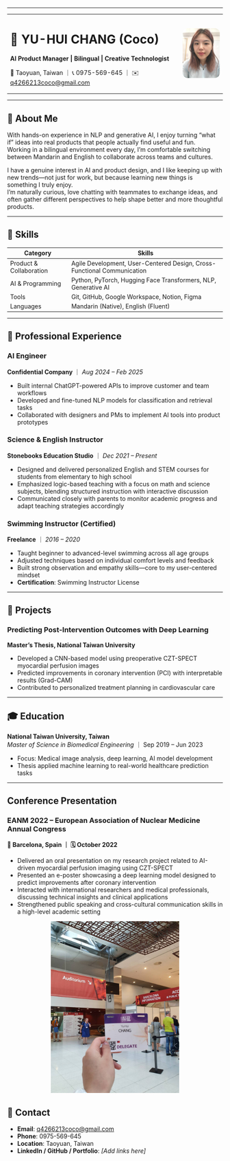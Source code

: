 ---

<div align="center">
  <table style="border: none;">
    <tr>
      <td style="vertical-align: middle; padding-right: 20px;">
        <h1>🧠 YU-HUI CHANG (Coco)</h1>
        <p><strong>AI Product Manager | Bilingual | Creative Technologist</strong></p>
        <p>📍 Taoyuan, Taiwan ｜ 📞 0975-569-645 ｜ ✉️ <a href="mailto:q4266213coco@gmail.com">q4266213coco@gmail.com</a></p>
      </td>
      <td style="vertical-align: middle;">
        <img src="images/me.jpg" width="140" style="border-radius: 12px;">
      </td>
    </tr>
  </table>
</div>


<hr>
<h2 id="📝-about-me">📝 About Me</h2>
<p>With hands-on experience in NLP and generative AI, I enjoy turning “what if” ideas into real products that people actually find useful and fun.<br>
Working in a bilingual environment every day, I’m comfortable switching between Mandarin and English to collaborate across teams and cultures.</p>
<p>I have a genuine interest in AI and product design, and I like keeping up with new trends—not just for work, but because learning new things is something I truly enjoy.<br>
I’m naturally curious, love chatting with teammates to exchange ideas, and often gather different perspectives to help shape better and more thoughtful products.</p>
<hr>
<h2 id="🔧-skills">🔧 Skills</h2>
<div align="center">
<table>
<thead>
<tr>
<th>Category</th>
<th>Skills</th>
</tr>
</thead>
<tbody>
<tr>
<td>Product &amp; Collaboration</td>
<td>Agile Development, User-Centered Design, Cross-Functional Communication</td>
</tr>
<tr>
<td>AI &amp; Programming</td>
<td>Python, PyTorch, Hugging Face Transformers, NLP, Generative AI</td>
</tr>
<tr>
<td>Tools</td>
<td>Git, GitHub, Google Workspace, Notion, Figma</td>
</tr>
<tr>
<td>Languages</td>
<td>Mandarin (Native), English (Fluent)</td>
</tr>
</tbody>
</table><hr></div>
<h2 id="💼-professional-experience">💼 Professional Experience</h2>
<h3 id="ai-engineer">AI Engineer</h3>
<p><strong>Confidential Company</strong> ｜ <em>Aug 2024 – Feb 2025</em></p>
<ul>
<li>Built internal ChatGPT-powered APIs to improve customer and team workflows</li>
<li>Developed and fine-tuned NLP models for classification and retrieval tasks</li>
<li>Collaborated with designers and PMs to implement AI tools into product prototypes</li>
</ul>
<h3 id="science--english-instructor">Science &amp; English Instructor</h3>
<p><strong>Stonebooks Education Studio</strong> ｜ <em>Dec 2021 – Present</em></p>
<ul>
<li>Designed and delivered personalized English and STEM courses for students from elementary to high school</li>
<li>Emphasized logic-based teaching with a focus on math and science subjects, blending structured instruction with interactive discussion</li>
<li>Communicated closely with parents to monitor academic progress and adapt teaching strategies accordingly</li>
</ul>
<h3 id="swimming-instructor-certified">Swimming Instructor (Certified)</h3>
<p><strong>Freelance</strong> ｜ <em>2016 – 2020</em></p>
<ul>
<li>Taught beginner to advanced-level swimming across all age groups</li>
<li>Adjusted techniques based on individual comfort levels and feedback</li>
<li>Built strong observation and empathy skills—core to my user-centered mindset  </li>
<li><strong>Certification</strong>: Swimming Instructor License</li>
</ul>
<hr>
<h2 id="🧪-projects">🧪 Projects</h2>
<h3 id="predicting-post-intervention-outcomes-with-deep-learning">Predicting Post-Intervention Outcomes with Deep Learning</h3>
<p><strong>Master’s Thesis, National Taiwan University</strong></p>
<ul>
<li>Developed a CNN-based model using preoperative CZT-SPECT myocardial perfusion images</li>
<li>Predicted improvements in coronary intervention (PCI) with interpretable results (Grad-CAM)</li>
<li>Contributed to personalized treatment planning in cardiovascular care</li>
</ul>
<hr>
<h2 id="🎓-education">🎓 Education</h2>
<p><strong>National Taiwan University, Taiwan</strong><br>
<em>Master of Science in Biomedical Engineering</em> ｜ Sep 2019 – Jun 2023</p>
<ul>
<li>Focus: Medical image analysis, deep learning, AI model development</li>
<li>Thesis applied machine learning to real-world healthcare prediction tasks</li>
</ul>
<hr>
<h2 id="🎤-conference-presentation"> Conference Presentation</h2>
<h3>EANM 2022 – European Association of Nuclear Medicine Annual Congress</h3>
<p><strong>📍 Barcelona, Spain ｜ 🗓️ October 2022</strong></p>
<ul>
  <li>Delivered an oral presentation on my research project related to AI-driven myocardial perfusion imaging using CZT-SPECT</li>
  <li>Presented an e-poster showcasing a deep learning model designed to predict improvements after coronary intervention</li>
  <li>Interacted with international researchers and medical professionals, discussing technical insights and clinical applications</li>
  <li>Strengthened public speaking and cross-cultural communication skills in a high-level academic setting</li>
</ul>
<p align="center">
  <img src="images/eanm2022.jpg" width="300" alt="EANM 2022 – Coco presenting">
</p>

<h2 id="📎-contact">📎 Contact</h2>
<ul>
<li><strong>Email</strong>: <a href="mailto:q4266213coco@gmail.com">q4266213coco@gmail.com</a></li>
<li><strong>Phone</strong>: 0975-569-645</li>
<li><strong>Location</strong>: Taoyuan, Taiwan</li>
<li><strong>LinkedIn / GitHub / Portfolio</strong>: <em>[Add links here]</em></li>
</ul>

